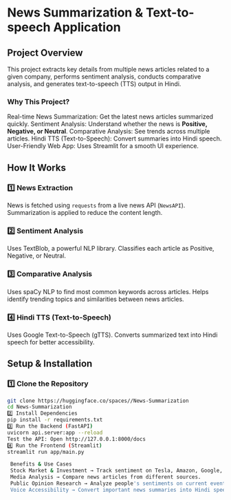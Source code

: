 #  News Summarization & Text-to-speech Application

## Project Overview  
This project extracts key details from multiple news articles related to a given company, performs sentiment analysis, conducts comparative analysis, and generates text-to-speech (TTS) output in Hindi.

### Why This Project?
Real-time News Summarization: Get the latest news articles summarized quickly.
Sentiment Analysis: Understand whether the news is **Positive, Negative, or Neutral**.
Comparative Analysis: See trends across multiple articles.
Hindi TTS (Text-to-Speech): Convert summaries into Hindi speech.
User-Friendly Web App: Uses Streamlit for a smooth UI experience.



## How It Works
### 1️⃣ News Extraction
News is fetched using `requests` from a live news API (`NewsAPI`).
Summarization is applied to reduce the content length.

### 2️⃣ Sentiment Analysis
 Uses TextBlob, a powerful NLP library.
 Classifies each article as Positive, Negative, or Neutral.

### 3️⃣ Comparative Analysis
Uses spaCy NLP to find most common keywords across articles.
Helps identify trending topics and similarities between news articles.

### 4️⃣ Hindi TTS (Text-to-Speech)
 Uses Google Text-to-Speech (gTTS).
 Converts summarized text into Hindi speech for better accessibility.




## Setup & Installation
### 1️⃣ Clone the Repository
```sh
git clone https://huggingface.co/spaces//News-Summarization
cd News-Summarization
2️⃣ Install Dependencies
pip install -r requirements.txt
3️⃣ Run the Backend (FastAPI)
uvicorn api.server:app --reload
Test the API: Open http://127.0.0.1:8000/docs
4️⃣ Run the Frontend (Streamlit)
streamlit run app/main.py

 Benefits & Use Cases
 Stock Market & Investment → Track sentiment on Tesla, Amazon, Google, etc.
 Media Analysis → Compare news articles from different sources.
 Public Opinion Research → Analyze people's sentiments on current events.
 Voice Accessibility → Convert important news summaries into Hindi speech for users.





